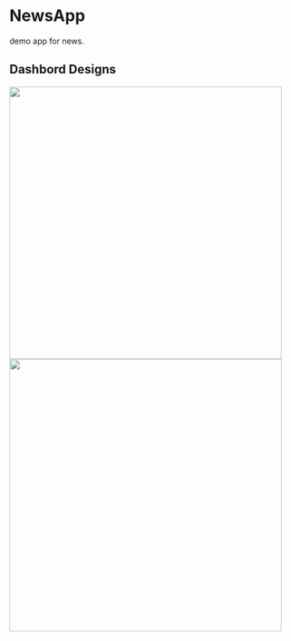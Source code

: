 # NewsApp
demo app for news.

## Dashbord Designs
<img height="480px" src="Screenshot/Dashbord 1.png">
<br>

<img height="480px" src="Screenshot/Dashbord 3.png">


